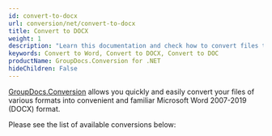 ```yaml
---
id: convert-to-docx
url: conversion/net/convert-to-docx
title: Convert to DOCX
weight: 1
description: "Learn this documentation and check how to convert files to Microsoft Word 2007-2019 (DOCX) format with GroupDocs.Conversion for .NET."
keywords: Convert to Word, Convert to DOCX, Convert to DOC
productName: GroupDocs.Conversion for .NET
hideChildren: False
---
```


[GroupDocs.Conversion](https://products.groupdocs.com/conversion/net) allows you quickly and easily convert your files of various formats into convenient and familiar Microsoft Word 2007-2019 (DOCX) format.

Please see the list of available conversions below: